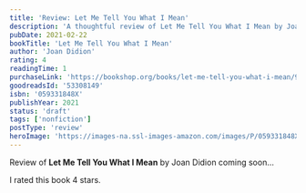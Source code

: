 ```yaml
---
title: 'Review: Let Me Tell You What I Mean'
description: 'A thoughtful review of Let Me Tell You What I Mean by Joan Didion'
pubDate: 2021-02-22
bookTitle: 'Let Me Tell You What I Mean'
author: 'Joan Didion'
rating: 4
readingTime: 1
purchaseLink: 'https://bookshop.org/books/let-me-tell-you-what-i-mean/9780593318485'
goodreadsId: '53308149'
isbn: '059331848X'
publishYear: 2021
status: 'draft'
tags: ['nonfiction']
postType: 'review'
heroImage: 'https://images-na.ssl-images-amazon.com/images/P/059331848X.01.L.jpg'
---
```


Review of **Let Me Tell You What I Mean** by Joan Didion coming soon...

I rated this book 4 stars.